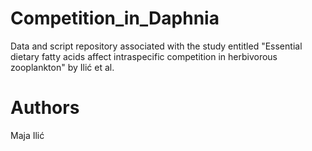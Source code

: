 # Competition_in_Daphnia
Data and script repository associated with the study entitled "Essential dietary fatty acids affect intraspecific competition in herbivorous zooplankton" by Ilić et al.

# Authors
Maja Ilić
